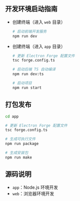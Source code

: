 ## 开发环境启动指南

- 创建终端（进入 `web` 目录）

    ```bash
    # 启动前端开发服务
    npm run dev
    ```

- 创建终端（进入 `app` 目录）

    ```bash
    # 更新 Electron Forge 配置文件
    tsc forge.config.ts

    # 启动后端 TS 自动编译
    npm run dev:ts
    
    # 启动项目
    npm run start
    ```

## 打包发布

```bash
cd app

# 更新 Electron Forge 配置文件
tsc forge.config.ts

# 生成可执行文件
npm run package

# 生成安装包
npm run make
```

## 源码说明

- `app`：Node.js 环境开发
- `web`：浏览器环境开发